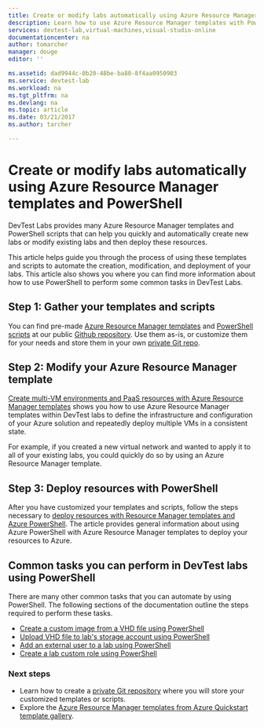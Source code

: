 ```yaml
---
title: Create or modify labs automatically using Azure Resource Manager templates with PowerShell | Microsoft Docs
description: Learn how to use Azure Resource Manager templates with PowerShell to create or modify labs automatically in a DevTest lab
services: devtest-lab,virtual-machines,visual-studio-online
documentationcenter: na
author: tomarcher
manager: douge
editor: ''

ms.assetid: dad9944c-0b20-48be-ba80-8f4aa0950903
ms.service: devtest-lab
ms.workload: na
ms.tgt_pltfrm: na
ms.devlang: na
ms.topic: article
ms.date: 03/21/2017
ms.author: tarcher

---
```


# Create or modify labs automatically using Azure Resource Manager templates and PowerShell

DevTest Labs provides many Azure Resource Manager templates and PowerShell scripts that can help you quickly and automatically create new labs or modify existing labs and then deploy these resources.

This article helps guide you through the process of using these templates and scripts to automate the creation, modification, and deployment of your labs. This article also shows you where you can find more information about how to use PowerShell to perform some common tasks in DevTest Labs.

## Step 1: Gather your templates and scripts
You can find pre-made [Azure Resource Manager templates](https://github.com/Azure/azure-devtestlab/tree/master/ARMTemplates) and [PowerShell scripts](https://github.com/Azure/azure-devtestlab/tree/master/Scripts) at our public [Github repository](https://github.com/Azure/azure-devtestlab). Use them as-is, or customize them for your needs and store them in your own [private Git repo](devtest-lab-add-repo.md). 

## Step 2: Modify your Azure Resource Manager template
[Create multi-VM environments and PaaS resources with Azure Resource Manager templates](devtest-lab-create-environment-from-arm.md) shows you how to use Azure Resource Manager templates within DevTest labs to define the infrastructure and configuration of your Azure solution and repeatedly deploy multiple VMs in a consistent state.

For example, if you created a new virtual network and wanted to apply it to all of your existing labs, you could quickly do so by using an Azure Resource Manager template.

## Step 3: Deploy resources with PowerShell
After you have customized your templates and scripts, follow the steps necessary to [deploy resources with Resource Manager templates and Azure PowerShell](https://docs.microsoft.com/azure/azure-resource-manager/resource-group-template-deploy). The article provides general information about using Azure PowerShell with Azure Resource Manager templates to deploy your resources to Azure.


## Common tasks you can perform in DevTest labs using PowerShell
There are many other common tasks that you can automate by using PowerShell. The following sections of the documentation outline the steps required to perform these tasks.

* [Create a custom image from a VHD file using PowerShell](devtest-lab-create-custom-image-from-vhd-using-powershell.md)
* [Upload VHD file to lab's storage account using PowerShell](devtest-lab-upload-vhd-using-powershell.md)
* [Add an external user to a lab using PowerShell](devtest-lab-add-devtest-user.md#add-an-external-user-to-a-lab-using-powershell)
* [Create a lab custom role using PowerShell](devtest-lab-grant-user-permissions-to-specific-lab-policies.md#creating-a-lab-custom-role-using-powershell)

### Next steps
* Learn how to create a [private Git repository](devtest-lab-add-repo.md) where you will store your customized templates or scripts.
* Explore the [Azure Resource Manager templates from Azure Quickstart template gallery](https://github.com/Azure/azure-quickstart-templates).
